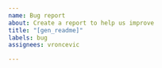 ```yaml
---
name: Bug report
about: Create a report to help us improve
title: "[gen_readme]"
labels: bug
assignees: vroncevic

---
```



